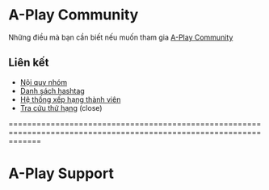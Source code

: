 # A-Play Community

Những điều mà bạn cần biết nếu muốn tham gia [A-Play Community](https://facebook.com/groups/aplay.community)

## Liên kết

- [Nội quy nhóm](rules.md)
- [Danh sách hashtag](hashtags.md)
- [Hệ thống xếp hạng thành viên](rank.md)
- [Tra cứu thứ hạng](https://) (close)

===================================================================================================================
# A-Play Support
